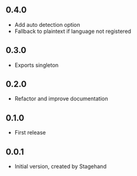 ## 0.4.0

- Add auto detection option
- Fallback to plaintext if language not registered

## 0.3.0

- Exports singleton

## 0.2.0

- Refactor and improve documentation

## 0.1.0

- First release

## 0.0.1

- Initial version, created by Stagehand

